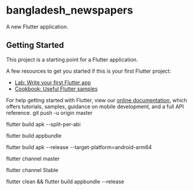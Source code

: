 # bangladesh_newspapers

A new Flutter application.

## Getting Started

This project is a starting point for a Flutter application.

A few resources to get you started if this is your first Flutter project:

- [Lab: Write your first Flutter app](https://flutter.dev/docs/get-started/codelab)
- [Cookbook: Useful Flutter samples](https://flutter.dev/docs/cookbook)

For help getting started with Flutter, view our
[online documentation](https://flutter.dev/docs), which offers tutorials,
samples, guidance on mobile development, and a full API reference.
git push -u origin master


flutter build apk --split-per-abi


flutter build appbundle

flutter build apk --release --target-platform=android-arm64

flutter channel master 

flutter channel Stable 

flutter clean && flutter build appbundle --release
